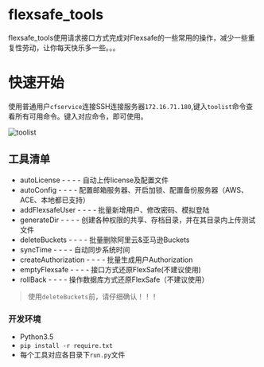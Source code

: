 # flexsafe_tools

flexsafe_tools使用请求接口方式完成对Flexsafe的一些常用的操作，减少一些重复性劳动，让你每天快乐多一些。。。

# 快速开始
使用普通用户`cfservice`连接SSH连接服务器`172.16.71.180`,键入`toolist`命令查看所有可用命令。键入对应命令，即可使用。


![toolist](http://git.cloudfort.ml:2333/root/flexsafe_tools/raw/master/toolist.png?inline=false "toolist")

## 工具清单

- autoLicense - - - - 自动上传license及配置文件
- autoConfig  - - - - 配置邮箱服务器、开启加锁、配置备份服务器（AWS、ACE、本地都已支持）
- addFlexsafeUser - - - - 批量新增用户、修改密码、模拟登陆
- generateDir - - - - 创建各种权限的共享、存档目录，并在其目录内上传测试文件
- deleteBuckets  - - - - 批量删除阿里云&亚马逊Buckets
- syncTime  - - - - 自动同步系统时间
- createAuthorization - - - - 批量生成用户Authorization
- emptyFlexsafe - - - - 接口方式还原FlexSafe(不建议使用)
- rollBack - - - - 操作数据库方式还原FlexSafe（不建议使用）
> 使用`deleteBuckets`前，请仔细确认！！！



### 开发环境

- Python3.5
- `pip install -r require.txt`
- 每个工具对应各目录下`run.py`文件